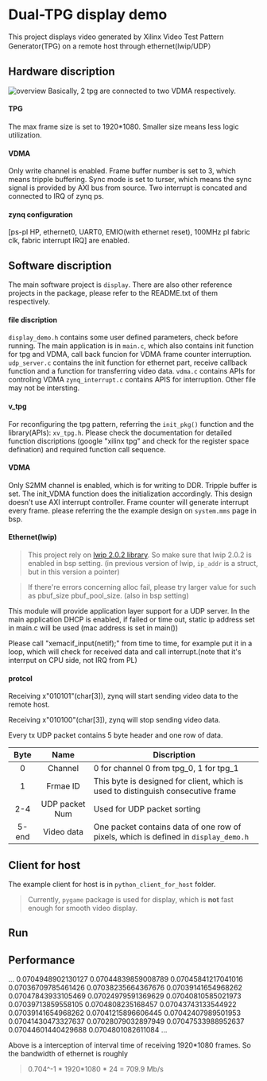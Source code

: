 # Dual-TPG display demo
This project displays video generated by Xilinx Video Test Pattern Generator(TPG) on a remote host through ethernet(lwip/UDP）

## Hardware discription
![overview](https://github.com/wangyipengw1p/zynq/blob/master/dual_tpg_display/pic/hardware.png)
Basically, 2 tpg are connected to two VDMA respectively.
#### TPG
The max frame size is set to 1920*1080. Smaller size means less logic utilization.
#### VDMA
Only write channel is enabled. Frame buffer number is set to 3, which means tripple buffering. Sync mode is set to turser, which means the
sync signal is provided by AXI bus from source. Two interrupt is concated and connected to IRQ of zynq ps.
#### zynq configuration
[ps-pl HP, ethernet0, UART0, EMIO(with ethernet reset), 100MHz pl fabric clk, fabric interrupt IRQ] are enabled.

## Software discription
The main software project is `display`. There are also other reference projects in the package, please refer to the README.txt of them
 respectively.
#### file discription
`display_demo.h` contains some user defined parameters, check before running.
The main application is in `main.c`, which also contains init function for tpg 
and VDMA, call back funcion for VDMA frame counter interruption.
`udp_server.c` contains the init function for ethernet part, receive callback 
function and a function for transferring video data.
`vdma.c` contains APIs for controling VDMA
`zynq_interrupt.c` contains APIS for interruption.
Other file may not be intersting.
#### v_tpg
For reconfiguring the tpg pattern, referring the `init_pkg()` function and the
library(APIs): `xv_tpg.h`.
Please check the documentation for detailed function discriptions (google 
"xilinx tpg" and check for the register space defination) and required function 
call sequence.
#### VDMA
Only S2MM channel is enabled, which is for writing to DDR. Tripple buffer is set. 
The init_VDMA function does the initialization accordingly.
This design doesn't use AXI interrupt controller.
Frame counter will generate interrupt every frame.
please referring the the example design on `system.mms` page in bsp.
#### Ethernet(lwip)

> This project rely on [lwip 2.0.2 library](https://www.xilinx.com/support/documentation/application_notes/xapp1026.pdf).
So make sure that lwip 2.0.2 is enabled in bsp setting.
(in previous version of lwip, `ip_addr` is a struct, but in this version a pointer)

> If there're errors concerning alloc fail, please try larger value for such as pbuf_size
pbuf_pool_size. (also in bsp setting)

This module will provide application layer support for a UDP server.
In the main application DHCP is enabled, if failed or time out, static ip address set in main.c will be used
(mac address is set in main())

Please call "xemacif_input(netif);" from time to time, for example put it in a loop, which 
will check for received data and call interrupt.(note that it's interrput on CPU side, not IRQ
from PL)

#### protcol

Receiving x"010101"(char[3]), zynq will start sending video data to the remote host.

Receiving x"010100"(char[3]), zynq will stop sending video data.

Every tx UDP packet contains 5 byte header and one row of data.

Byte|Name|Discription
:-:| :-:| ---
 0 | Channel | 0 for channel 0 from tpg_0, 1 for tpg_1
 1 | Frmae ID| This byte is designed for client, which is used to distinguish consecutive frame
 2-4 | UDP packet Num | Used for UDP packet sorting
 5-end | Video data | One packet contains data of one row of pixels, which is defined in `display_demo.h` 

## Client for host
The example client for host is in `python_client_for_host` folder.
> Currently, `pygame` package is used for display, which is **not** fast enough for smooth video display.
## Run

## Performance

...
0.0704948902130127
0.07044839859008789
0.07045841217041016
0.07036709785461426
0.07038235664367676
0.07039141654968262
0.07047843933105469
0.07024979591369629
0.07040810585021973
0.07039713859558105
0.0704808235168457
0.07043743133544922
0.07039141654968262
0.07041215896606445
0.07042407989501953
0.07041430473327637
0.07028079032897949
0.07047533988952637
0.07044601440429688
0.0704801082611084
...


Above is a interception of interval time of receiving 1920*1080 frames. So the bandwidth of ethernet is roughly 
> 0.704^-1 * 1920*1080 * 24 = 709.9 Mb/s

